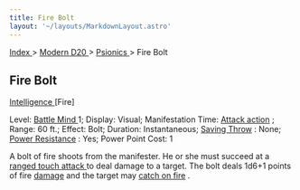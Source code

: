 ```yaml
---
title: Fire Bolt
layout: '~/layouts/MarkdownLayout.astro'
---
```


[ Index ](/) > [ Modern D20 ](/modern.d20.srd) > [ Psionics ](/modern.d20.srd/psionics) > Fire Bolt

##  Fire Bolt

[ Intelligence ](/modern.d20.srd/basics/ability.scores) [Fire]

Level: [ Battle Mind ](/modern.d20.srd/classes/advanced/battle.mind) 1;
Display: Visual; Manifestation Time: [ Attack action](/modern.d20.srd/combat/attack.actions) ; Range: 60 ft.; Effect: Bolt;
Duration: Instantaneous; [ Saving Throw](/modern.d20.srd/basics/saving.throws) : None; [ Power Resistance](/modern.d20.srd/special.abilities/power.resistance) : Yes; Power Point Cost:
1

A bolt of fire shoots from the manifester. He or she must succeed at a [ranged touch attack ](/modern.d20.srd/combat/attack.roll) to deal damage to a
target. The bolt deals 1d6+1 points of fire [ damage](/modern.d20.srd/combat/damage) and the target may [ catch on fire](/modern.d20.srd/environment.hazards/catching.on.fire) .

